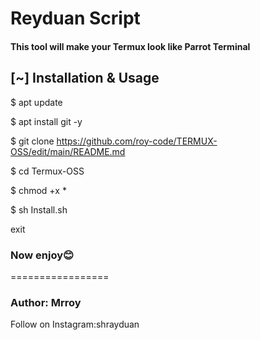 # Reyduan Script
#### This tool will make your Termux look like Parrot Terminal

## [~] Installation & Usage
$ apt update

$ apt install git -y

$ git clone https://github.com/roy-code/TERMUX-OSS/edit/main/README.md

$ cd Termux-OSS

$ chmod +x *

$ sh Install.sh

exit

### Now enjoy😊
    
=================
### Author: Mrroy
Follow on Instagram:shrayduan


